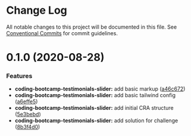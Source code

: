 # Change Log

All notable changes to this project will be documented in this file.
See [Conventional Commits](https://conventionalcommits.org) for commit guidelines.

# 0.1.0 (2020-08-28)


### Features

* **coding-bootcamp-testimonials-slider:** add basic markup ([a46c672](https://github.com/ezavile/conquer-react/commit/a46c67213d58a9d740d08d808df8bc2364e8ef4c))
* **coding-bootcamp-testimonials-slider:** add basic tailwind config ([a6effe5](https://github.com/ezavile/conquer-react/commit/a6effe52ed4385c48e4c23aef3b1c1fdb02eedc2))
* **coding-bootcamp-testimonials-slider:** add initial CRA structure ([5e3bebd](https://github.com/ezavile/conquer-react/commit/5e3bebdc6e5fac1ca67f01ed4fd3aab93ff186c7))
* **coding-bootcamp-testimonials-slider:** add solution for challenge ([8b3f4d0](https://github.com/ezavile/conquer-react/commit/8b3f4d0ead3be65895dbb2318aaf1633ac595781))
